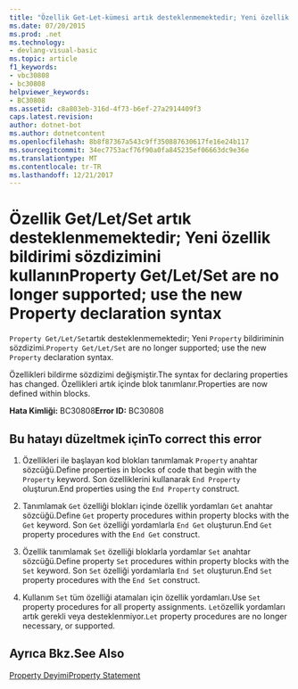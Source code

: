 ```yaml
---
title: "Özellik Get-Let-kümesi artık desteklenmemektedir; Yeni özellik bildirimi sözdizimini kullanın"
ms.date: 07/20/2015
ms.prod: .net
ms.technology:
- devlang-visual-basic
ms.topic: article
f1_keywords:
- vbc30808
- bc30808
helpviewer_keywords:
- BC30808
ms.assetid: c8a803eb-316d-4f73-b6ef-27a2914409f3
caps.latest.revision: 
author: dotnet-bot
ms.author: dotnetcontent
ms.openlocfilehash: 8b8f87367a543c9ff350887630617fe16e24b117
ms.sourcegitcommit: 34ec7753acf76f90a0fa845235ef06663dc9e36e
ms.translationtype: MT
ms.contentlocale: tr-TR
ms.lasthandoff: 12/21/2017
---
```

# <a name="property-getletset-are-no-longer-supported-use-the-new-property-declaration-syntax"></a><span data-ttu-id="6fb7b-102">Özellik Get/Let/Set artık desteklenmemektedir; Yeni özellik bildirimi sözdizimini kullanın</span><span class="sxs-lookup"><span data-stu-id="6fb7b-102">Property Get/Let/Set are no longer supported; use the new Property declaration syntax</span></span>
<span data-ttu-id="6fb7b-103">`Property Get/Let/Set`artık desteklenmemektedir; Yeni `Property` bildiriminin sözdizimi.</span><span class="sxs-lookup"><span data-stu-id="6fb7b-103">`Property Get/Let/Set` are no longer supported; use the new `Property` declaration syntax.</span></span>  
  
 <span data-ttu-id="6fb7b-104">Özellikleri bildirme sözdizimi değişmiştir.</span><span class="sxs-lookup"><span data-stu-id="6fb7b-104">The syntax for declaring properties has changed.</span></span> <span data-ttu-id="6fb7b-105">Özellikleri artık içinde blok tanımlanır.</span><span class="sxs-lookup"><span data-stu-id="6fb7b-105">Properties are now defined within blocks.</span></span>  
  
 <span data-ttu-id="6fb7b-106">**Hata Kimliği:** BC30808</span><span class="sxs-lookup"><span data-stu-id="6fb7b-106">**Error ID:** BC30808</span></span>  
  
## <a name="to-correct-this-error"></a><span data-ttu-id="6fb7b-107">Bu hatayı düzeltmek için</span><span class="sxs-lookup"><span data-stu-id="6fb7b-107">To correct this error</span></span>  
  
1.  <span data-ttu-id="6fb7b-108">Özellikleri ile başlayan kod blokları tanımlamak `Property` anahtar sözcüğü.</span><span class="sxs-lookup"><span data-stu-id="6fb7b-108">Define properties in blocks of code that begin with the `Property` keyword.</span></span> <span data-ttu-id="6fb7b-109">Son özelliklerini kullanarak `End Property` oluşturun.</span><span class="sxs-lookup"><span data-stu-id="6fb7b-109">End properties using the `End Property` construct.</span></span>  
  
2.  <span data-ttu-id="6fb7b-110">Tanımlamak `Get` özelliği blokları içinde özellik yordamları `Get` anahtar sözcüğü.</span><span class="sxs-lookup"><span data-stu-id="6fb7b-110">Define `Get` property procedures within property blocks with the `Get` keyword.</span></span> <span data-ttu-id="6fb7b-111">Son `Get` özelliği yordamlarla `End Get` oluşturun.</span><span class="sxs-lookup"><span data-stu-id="6fb7b-111">End `Get` property procedures with the `End Get` construct.</span></span>  
  
3.  <span data-ttu-id="6fb7b-112">Özellik tanımlamak `Set` özelliği bloklarla yordamlar `Set` anahtar sözcüğü.</span><span class="sxs-lookup"><span data-stu-id="6fb7b-112">Define property `Set` procedures within property blocks with the `Set` keyword.</span></span> <span data-ttu-id="6fb7b-113">Son `Set` özelliği yordamlarla `End Set` oluşturun.</span><span class="sxs-lookup"><span data-stu-id="6fb7b-113">End `Set` property procedures with the `End Set` construct.</span></span>  
  
4.  <span data-ttu-id="6fb7b-114">Kullanım `Set` tüm özelliği atamaları için özellik yordamları.</span><span class="sxs-lookup"><span data-stu-id="6fb7b-114">Use `Set` property procedures for all property assignments.</span></span> <span data-ttu-id="6fb7b-115">`Let`özellik yordamları artık gerekli veya desteklenmiyor.</span><span class="sxs-lookup"><span data-stu-id="6fb7b-115">`Let` property procedures are no longer necessary, or supported.</span></span>  
  
## <a name="see-also"></a><span data-ttu-id="6fb7b-116">Ayrıca Bkz.</span><span class="sxs-lookup"><span data-stu-id="6fb7b-116">See Also</span></span>  
 [<span data-ttu-id="6fb7b-117">Property Deyimi</span><span class="sxs-lookup"><span data-stu-id="6fb7b-117">Property Statement</span></span>](../../visual-basic/language-reference/statements/property-statement.md)  
 
